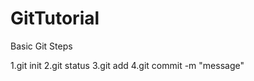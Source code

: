# GitTutorial

Basic Git Steps

1.git init
2.git status
3.git add <filename>
4.git commit -m "message"
